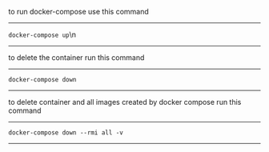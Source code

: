 to run docker-compose use this command 
____________________
`docker-compose up`\n
_____________________
to delete the container run this command 
_____________________
`docker-compose down`
___________________
to delete container and all images created by docker compose run this command
__________________________________
`docker-compose down --rmi all -v`
_________________________________
